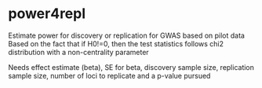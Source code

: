 # power4repl
Estimate power for discovery or replication for GWAS based on pilot data
Based on the fact that if H0!=0, then the test statistics follows chi2 distribution with a non-centrality parameter

Needs effect estimate (beta), SE for beta, discovery sample size, replication sample size, number of loci to replicate and a p-value pursued
